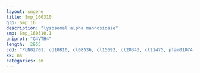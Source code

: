 ```yaml
---
layout: smgene
title: Smp_160310
grp: Smp_16
description: "lysosomal alpha mannosidase"
smp: Smp_160310.1
uniprot: "G4VTH4"
length:  2955
cdd: "PLN02701, cd10810, cl08536, cl15692, cl20343, cl21475, pfam01074, pfam07748, pfam09261, smart00872"
kk: ns
categories: sm
---
```


